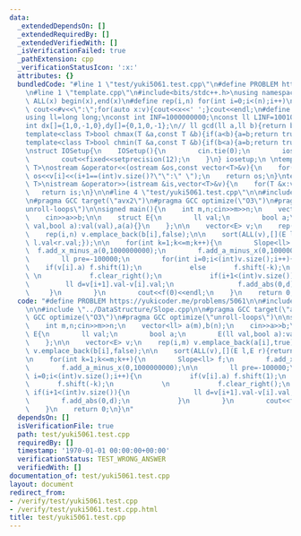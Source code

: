 ```yaml
---
data:
  _extendedDependsOn: []
  _extendedRequiredBy: []
  _extendedVerifiedWith: []
  _isVerificationFailed: true
  _pathExtension: cpp
  _verificationStatusIcon: ':x:'
  attributes: {}
  bundledCode: "#line 1 \"test/yuki5061.test.cpp\"\n#define PROBLEM https://yukicoder.me/problems/5061\n\
    \n#line 1 \"template.cpp\"\n#include<bits/stdc++.h>\nusing namespace std;\n#define\
    \ ALL(x) begin(x),end(x)\n#define rep(i,n) for(int i=0;i<(n);i++)\n#define debug(v)\
    \ cout<<#v<<\":\";for(auto x:v){cout<<x<<' ';}cout<<endl;\n#define mod 1000000007\n\
    using ll=long long;\nconst int INF=1000000000;\nconst ll LINF=1001002003004005006ll;\n\
    int dx[]={1,0,-1,0},dy[]={0,1,0,-1};\n// ll gcd(ll a,ll b){return b?gcd(b,a%b):a;}\n\
    template<class T>bool chmax(T &a,const T &b){if(a<b){a=b;return true;}return false;}\n\
    template<class T>bool chmin(T &a,const T &b){if(b<a){a=b;return true;}return false;}\n\
    \nstruct IOSetup{\n    IOSetup(){\n        cin.tie(0);\n        ios::sync_with_stdio(0);\n\
    \        cout<<fixed<<setprecision(12);\n    }\n} iosetup;\n \ntemplate<typename\
    \ T>\nostream &operator<<(ostream &os,const vector<T>&v){\n    for(int i=0;i<(int)v.size();i++)\
    \ os<<v[i]<<(i+1==(int)v.size()?\"\":\" \");\n    return os;\n}\ntemplate<typename\
    \ T>\nistream &operator>>(istream &is,vector<T>&v){\n    for(T &x:v)is>>x;\n \
    \   return is;\n}\n\n#line 4 \"test/yuki5061.test.cpp\"\n\n#include \"../DataStructure/Slope.cpp\n\
    \n#pragma GCC target(\"avx2\")\n#pragma GCC optimize(\"O3\")\n#pragma GCC optimize(\"\
    unroll-loops\")\n\nsigned main(){\n    int m,n;cin>>m>>n;\n    vector<ll> a(m),b(n);\n\
    \    cin>>a>>b;\n\n    struct E{\n        ll val;\n        bool a;\n        E(ll\
    \ val,bool a):val(val),a(a){}\n    };\n\n    vector<E> v;\n    rep(i,m) v.emplace_back(a[i],true);\n\
    \    rep(i,n) v.emplace_back(b[i],false);\n\n    sort(ALL(v),[](E l,E r){return\
    \ l.val<r.val;});\n\n    for(int k=1;k<=m;k++){\n        Slope<ll> f;\n      \
    \  f.add_x_minus_a(0,1000000000);\n        f.add_a_minus_x(0,1000000000);\n\n\
    \        ll pre=-100000;\n        for(int i=0;i<(int)v.size();i++){\n        \
    \    if(v[i].a) f.shift(1);\n            else       f.shift(-k);\n           \
    \ \n            f.clear_right();\n            if(i+1<(int)v.size()){\n       \
    \         ll d=v[i+1].val-v[i].val;\n                f.add_abs(0,d);\n       \
    \     }\n        }\n        cout<<f(0)<<endl;\n    }\n    return 0;\n}\n"
  code: "#define PROBLEM https://yukicoder.me/problems/5061\n\n#include \"../template.cpp\"\
    \n\n#include \"../DataStructure/Slope.cpp\n\n#pragma GCC target(\"avx2\")\n#pragma\
    \ GCC optimize(\"O3\")\n#pragma GCC optimize(\"unroll-loops\")\n\nsigned main(){\n\
    \    int m,n;cin>>m>>n;\n    vector<ll> a(m),b(n);\n    cin>>a>>b;\n\n    struct\
    \ E{\n        ll val;\n        bool a;\n        E(ll val,bool a):val(val),a(a){}\n\
    \    };\n\n    vector<E> v;\n    rep(i,m) v.emplace_back(a[i],true);\n    rep(i,n)\
    \ v.emplace_back(b[i],false);\n\n    sort(ALL(v),[](E l,E r){return l.val<r.val;});\n\
    \n    for(int k=1;k<=m;k++){\n        Slope<ll> f;\n        f.add_x_minus_a(0,1000000000);\n\
    \        f.add_a_minus_x(0,1000000000);\n\n        ll pre=-100000;\n        for(int\
    \ i=0;i<(int)v.size();i++){\n            if(v[i].a) f.shift(1);\n            else\
    \       f.shift(-k);\n            \n            f.clear_right();\n           \
    \ if(i+1<(int)v.size()){\n                ll d=v[i+1].val-v[i].val;\n        \
    \        f.add_abs(0,d);\n            }\n        }\n        cout<<f(0)<<endl;\n\
    \    }\n    return 0;\n}\n"
  dependsOn: []
  isVerificationFile: true
  path: test/yuki5061.test.cpp
  requiredBy: []
  timestamp: '1970-01-01 00:00:00+00:00'
  verificationStatus: TEST_WRONG_ANSWER
  verifiedWith: []
documentation_of: test/yuki5061.test.cpp
layout: document
redirect_from:
- /verify/test/yuki5061.test.cpp
- /verify/test/yuki5061.test.cpp.html
title: test/yuki5061.test.cpp
---
```

